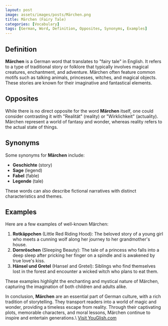 ```yaml
---
layout: post
image: assets/images/posts/Märchen.png
title: Märchen (Fairy Tale)
categories: [Vocabulary]
tags: [German, Word, Definition, Opposites, Synonyms, Examples]
---
```


## Definition

**Märchen** is a German word that translates to "fairy tale" in English. It refers to a type of traditional story or folklore that typically involves magical creatures, enchantment, and adventure. Märchen often feature common motifs such as talking animals, princesses, witches, and magical objects. These stories are known for their imaginative and fantastical elements.

## Opposites

While there is no direct opposite for the word **Märchen** itself, one could consider contrasting it with "Realität" (reality) or "Wirklichkeit" (actuality). Märchen represent a world of fantasy and wonder, whereas reality refers to the actual state of things.

## Synonyms

Some synonyms for **Märchen** include:

- **Geschichte** (story)
- **Sage** (legend)
- **Fabel** (fable)
- **Legende** (tale)

These words can also describe fictional narratives with distinct characteristics and themes.

## Examples

Here are a few examples of well-known Märchen:

1. **Rotkäppchen** (Little Red Riding Hood): The beloved story of a young girl who meets a cunning wolf along her journey to her grandmother's house.
2. **Dornröschen** (Sleeping Beauty): The tale of a princess who falls into a deep sleep after pricking her finger on a spindle and is awakened by true love's kiss.
3. **Hänsel und Gretel** (Hansel and Gretel): Siblings who find themselves lost in the forest and encounter a wicked witch who plans to eat them.

These examples highlight the enchanting and mystical nature of Märchen, capturing the imagination of both children and adults alike.

In conclusion, **Märchen** are an essential part of German culture, with a rich tradition of storytelling. They transport readers into a world of magic and wonder, providing a timeless escape from reality. Through their captivating plots, memorable characters, and moral lessons, Märchen continue to inspire and entertain generations.\ <a id="yg-widget-0" class="youglish-widget" data-query="Märchen" data-lang="german" data-components="8412" data-auto-start="0" data-bkg-color="theme_light" data-title="How%20to%20pronounce%20Märchen%20in%20German"  rel="nofollow" href="https://youglish.com">Visit YouGlish.com</a><script async src="https://youglish.com/public/emb/widget.js" charset="utf-8"></script>